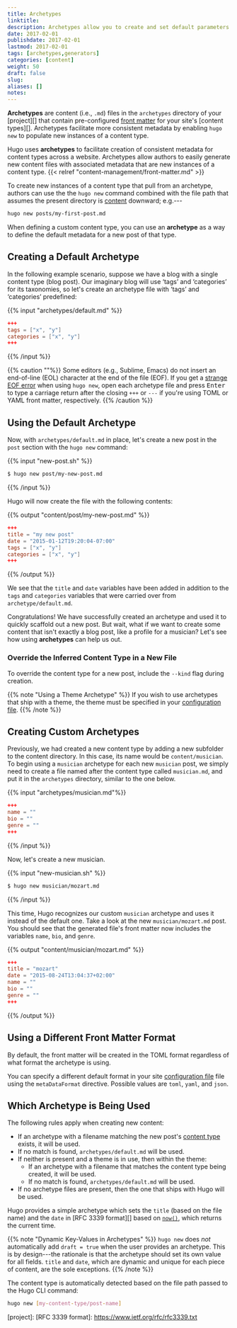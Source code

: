 ```yaml
---
title: Archetypes
linktitle:
description: Archetypes allow you to create and set default parameters from the command line according to the content section.
date: 2017-02-01
publishdate: 2017-02-01
lastmod: 2017-02-01
tags: [archetypes,generators]
categories: [content]
weight: 50
draft: false
slug:
aliases: []
notes:
---
```


**Archetypes** are content (i.e., `.md`) files in the `archetypes` directory of your [project][] that contain pre-configured [front matter][] for your site's [content types][]. Archetypes facilitate more consistent metadata by enabling `hugo new` to populate new instances of a content type.

Hugo uses **archetypes** to facilitate creation of consistent metadata for content types across a website. Archetypes allow authors to easily generate new content files with associated metadata that are new instances of a content type. {{< relref "content-management/front-matter.md" >}}

To create new instances of a content type that pull from an archetype, authors can use the the `hugo new` command combined with the file path that assumes the present directory is [content][] downward; e.g.---

```bash
hugo new posts/my-first-post.md
```

When defining a custom content type, you can use an **archetype** as a way to
define the default metadata for a new post of that type.

## Creating a Default Archetype

In the following example scenario, suppose we have a blog with a single content
type (blog post). Our imaginary blog will use ‘tags’ and ‘categories’ for its
taxonomies, so let's create an archetype file with ‘tags’ and ‘categories’
predefined:

{{% input "archetypes/default.md" %}}
```toml
+++
tags = ["x", "y"]
categories = ["x", "y"]
+++
```
{{% /input %}}

{{% caution ""%}}
Some editors (e.g., Sublime, Emacs) do not insert an end-of-line (EOL) character at the end of the file (EOF).  If you get a [strange EOF error](/troubleshooting/frequently-asked-questions/#eof-error) when using `hugo new`, open each archetype file and press <kbd>Enter</kbd> to type a carriage return after the closing `+++` or `---` if you're using TOML or YAML front matter, respectively.
{{% /caution %}}

## Using the Default Archetype

Now, with `archetypes/default.md` in place, let's create a new post in the `post` section with the `hugo new` command:

{{% input "new-post.sh" %}}
```bash
$ hugo new post/my-new-post.md
```
{{% /input %}}

Hugo will now create the file with the following contents:

{{% output "content/post/my-new-post.md" %}}
```toml
+++
title = "my new post"
date = "2015-01-12T19:20:04-07:00"
tags = ["x", "y"]
categories = ["x", "y"]
+++
```
{{% /output %}}

We see that the `title` and `date` variables have been added in addition to the `tags` and `categories` variables that were carried over from `archetype/default.md`.

Congratulations! We have successfully created an archetype and used it to
quickly scaffold out a new post. But wait, what if we want to create some content that isn't exactly a blog post, like a profile for a musician? Let's see how using **archetypes** can help us out.

### Override the Inferred Content Type in a New File

To override the content type for a new post, include the `--kind` flag during creation.

{{% note "Using a Theme Archetype" %}}
If you wish to use archetypes that ship with a theme, the theme must be specified in your [configuration file](/project-organization/configuration/).
{{% /note %}}

## Creating Custom Archetypes

Previously, we had created a new content type by adding a new subfolder to the content directory. In this case, its name would be `content/musician`. To begin using a `musician` archetype for each new `musician` post, we simply need to create a file named after the content type called `musician.md`, and put it in the `archetypes` directory, similar to the one below.

{{% input "archetypes/musician.md"%}}
```toml
+++
name = ""
bio = ""
genre = ""
+++
```
{{% /input %}}

Now, let's create a new musician.

{{% input "new-musician.sh" %}}
```bash
$ hugo new musician/mozart.md
```
{{% /input %}}

This time, Hugo recognizes our custom `musician` archetype and uses it instead of the default one. Take a look at the new `musician/mozart.md` post. You should see that the generated file's front matter now includes the variables `name`, `bio`, and `genre`.


{{% output "content/musician/mozart.md" %}}

```toml
+++
title = "mozart"
date = "2015-08-24T13:04:37+02:00"
name = ""
bio = ""
genre = ""
+++
```
{{% /output %}}

## Using a Different Front Matter Format

By default, the front matter will be created in the TOML format regardless of what format the archetype is using.

You can specify a different default format in your site [configuration file][] file using the `metaDataFormat` directive. Possible values are `toml`, `yaml`, and `json`.

## Which Archetype is Being Used

The following rules apply when creating new content:

* If an archetype with a filename matching the new post's [content type](/content/content-types) exists, it will be used.
* If no match is found, `archetypes/default.md` will be used.
* If neither is present and a theme is in use, then within the theme:
    * If an archetype with a filename that matches the content type being created, it will be used.
    * If no match is found, `archetypes/default.md` will be used.
* If no archetype files are present, then the one that ships with Hugo will be used.

Hugo provides a simple archetype which sets the `title` (based on the
file name) and the `date` in [RFC 3339 format][] based on [`now()`][], which returns the current time.

{{% note "Dynamic Key-Values in Archetypes" %}}
`hugo new` does *not* automatically add `draft = true` when the user
provides an archetype. This is by design---the rationale is that the archetype should set its own value for all fields. `title` and `date`, which are dynamic and unique for each piece of content, are the sole exceptions.
{{% /note %}}

The content type is automatically detected based on the file path passed to the
Hugo CLI command:

```bash
hugo new [my-content-type/post-name]
```

[`now()`]: http://golang.org/pkg/time/#Now
[configuration file]: /project-organization/configuration/
[content]: /project-organization/directory-structure/
[front matter]: /content-management/front-matter/
[project]:
[RFC 3339 format]: https://www.ietf.org/rfc/rfc3339.txt

